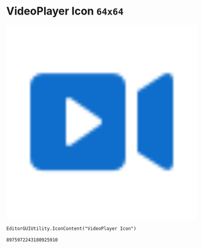 # VideoPlayer Icon `64x64`
<img src="/img/VideoPlayer%20Icon.png" width=512 height=512>

``` CSharp
EditorGUIUtility.IconContent("VideoPlayer Icon")
```
```
8975972243180925910
```
